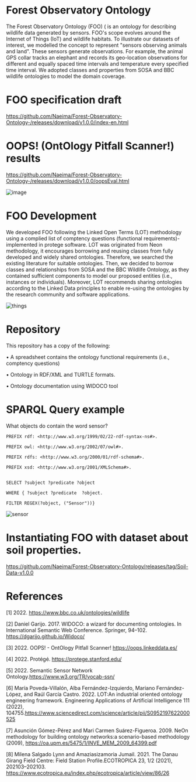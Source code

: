# Forest Observatory Ontology 

The Forest Observatory Ontology (FOO) ( is an ontology for describing wildlife data generated by sensors. FOO's scope evolves around the Internet of Things (IoT) and wildlife habitats. To illustrate our datasets of interest, we modelled the concept to represent "sensors observing animals and land". These sensors generate observations. For example, the animal GPS collar tracks an elephant and records its geo-location observations for different and equally spaced time intervals and temperature every specified time interval. We adopted classes and properties from SOSA and BBC wildlife ontologies to model the domain coverage.


# FOO specification draft
https://github.com/Naeima/Forest-Observatory-Ontology-/releases/download/v1.0.0/index-en.html


# OOPS! (OntOlogy Pitfall Scanner!) results
https://github.com/Naeima/Forest-Observatory-Ontology-/releases/download/v1.0.0/oopsEval.html



![image](https://user-images.githubusercontent.com/57564713/185769396-6a963789-43da-4993-9273-cf2c37256595.png)



# FOO Development

We developed FOO following the Linked Open Terms (LOT) methodology using a complied list of comptency questions (functional requirements)- implemented in protege software.  LOT  was originated from Neon methodology, it encourages borrowing and reusing classes from fully developed and widely shared ontologies. Therefore, we searched the existing literature for suitable ontologies. Then, we decided to borrow classes and relationships from SOSA and the BBC Wildlife Ontology, as they contained sufficient components to model our proposed entities (i.e., instances or individuals). Moreover, LOT recommends sharing ontologies according to the Linked Data principles to enable re-using the ontologies by the research community and software applications. 

![things](https://user-images.githubusercontent.com/57564713/185769351-04be89c3-13fd-47aa-9b17-6298d426d4ae.png)

# Repository
This repository has a copy of the following:

•	A spreadsheet contains the ontology functional requirements (i.e., comptency questions) 

•	Ontology in RDF/XML and TURTLE formats.

•	Ontology documentation using WIDOCO tool





# SPARQL Query example 
What objects do contain the word sensor? 

    PREFIX rdf: <http://www.w3.org/1999/02/22-rdf-syntax-ns#>.

    PREFIX owl: <http://www.w3.org/2002/07/owl#>.

    PREFIX rdfs: <http://www.w3.org/2000/01/rdf-schema#>.

    PREFIX xsd: <http://www.w3.org/2001/XMLSchema#>.


    SELECT ?subject ?predicate ?object

    WHERE { ?subject ?predicate  ?object.
    
    FILTER REGEX(?object, ("Sensor"))}
    

![sensor](https://user-images.githubusercontent.com/57564713/185769348-497951cf-6b9d-465b-98f8-8a67b99121df.png)

# Instantiating FOO with dataset about soil properties.

https://github.com/Naeima/Forest-Observatory-Ontology/releases/tag/Soil-Data-v1.0.0



# References

[1] 2022.  https://www.bbc.co.uk/ontologies/wildlife

[2] Daniel Garijo. 2017. WIDOCO: a wizard for documenting ontologies. In International Semantic Web Conference. Springer,
94–102. https://dgarijo.github.io/Widoco/

[3] 2022. OOPS! - OntOlogy Pitfall Scanner! https://oops.linkeddata.es/

[4] 2022. Protégé. https://protege.stanford.edu/

[5] 2022. Semantic Sensor Network Ontology.https://www.w3.org/TR/vocab-ssn/

[6] María Poveda-Villalón, Alba Fernández-Izquierdo, Mariano Fernández-López, and Raúl García Castro. 2022. LOT:An industrial oriented ontology engineering framework. Engineering Applications of Artificial Intelligence 111 (2022), 104755.https://www.sciencedirect.com/science/article/pii/S0952197622000525

[7] Asunción Gómez-Pérez and Mari Carmen Suárez-Figueroa. 2009. NeOn methodology for building ontology networks:a scenario-based methodology (2009), https://oa.upm.es/5475/1/INVE_MEM_2009_64399.pdf

[8] Milena Salgado Lynn and Amaziasizamoria Jumail. 2021. The Danau Girang Field Centre: Field Station Profile.ECOTROPICA 23, 1/2 (2021), 202103–202103. https://www.ecotropica.eu/index.php/ecotropica/article/view/86/26




